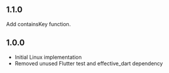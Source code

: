 ## 1.1.0

Add containsKey function.

## 1.0.0

- Initial Linux implementation
- Removed unused Flutter test and effective_dart dependency